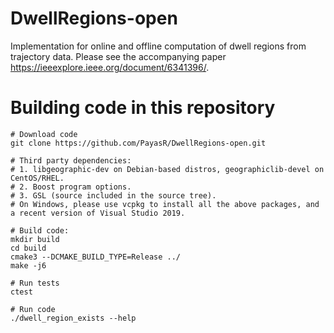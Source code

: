 # DwellRegions-open

Implementation for online and offline computation of dwell regions from trajectory data.
Please see the accompanying paper https://ieeexplore.ieee.org/document/6341396/.

# Building code in this repository

```
# Download code
git clone https://github.com/PayasR/DwellRegions-open.git

# Third party dependencies: 
# 1. libgeographic-dev on Debian-based distros, geographiclib-devel on CentOS/RHEL.
# 2. Boost program options.
# 3. GSL (source included in the source tree).
# On Windows, please use vcpkg to install all the above packages, and a recent version of Visual Studio 2019.

# Build code:
mkdir build
cd build
cmake3 --DCMAKE_BUILD_TYPE=Release ../
make -j6

# Run tests
ctest

# Run code
./dwell_region_exists --help
```

